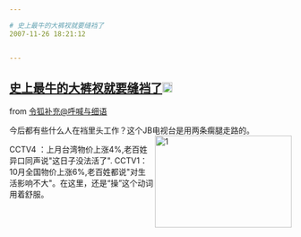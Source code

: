 ```yaml
---

# 史上最牛的大裤衩就要缝裆了
2007-11-26 18:21:12


---
```



<h2 class="entry-title"><a target=_blank class="entry-title-link" target="_blank" href="http://buchong.spaces.live.com/Blog/cns%21DCC2AABB3B9D4F0%211459.entry">史上最牛的大裤衩就要缝裆了<img src="http://www.google.com/reader/ui/2412528845-go-to.gif" class="entry-title-go-to" alt="" height="18" width="18"></a></h2><div class="entry-author"><span class="entry-source-title-parent">from <a target=_blank href="http://www.google.com/reader/view/feed/http%3A%2F%2Fbuchong.spaces.live.com%2Ffeed.rss" class="entry-source-title" target="_blank">令狐补充@呼喊与细语</a></span> </div><p>今后都有些什么人在裆里头工作？这个JB电视台是用两条瘸腿走路的。<a target=_blank target="_blank" href="http://byfiles.storage.msn.com/y1pZaHpxP-gykQbGIjB1b-PUXuuJ02KuJJJFs78bHKF-H0_Iyjd8l0PRtbrz5ZmR3RmZvHYoYFj60Q?PARTNER=WRITER"><img style="border: 0px none ;" alt="1" src="http://byfiles.storage.msn.com/y1pZaHpxP-gykQm8z5E4e9gnE6S8GjW5F2zb5RB4k4J-Aon_5WJVfA9lp8k9J3iHMxfQ7dIrhOqX2U?PARTNER=WRITER" align="right" border="0" height="164" width="244"></a>  </p>
CCTV4 ：上月台湾物价上涨4%,老百姓异口同声说"这日子没法活了". CCTV1： 10月全国物价上涨6%,老百姓都说"对生活影响不大"。在这里，还是“操”这个动词用着舒服。 <img src="http://c.services.spaces.live.com/CollectionWebService/c.gif?cid=994216534685111536&amp;page=RSS%3a+%e5%8f%b2%e4%b8%8a%e6%9c%80%e7%89%9b%e7%9a%84%e5%a4%a7%e8%a3%a4%e8%a1%a9%e5%b0%b1%e8%a6%81%e7%bc%9d%e8%a3%86%e4%ba%86&amp;referrer=" alt="" border="0" height="1" width="1">